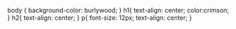 body {
    background-color: burlywood;
}
h1{
    text-align: center;
    color:crimson;
}
h2{
    text-align: center;
}
p{
    font-size: 12px;
    text-align: center;
}
